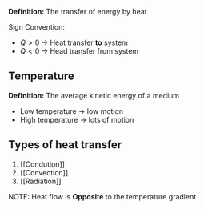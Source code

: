 **Definition:** The transfer of energy by heat

Sign Convention:
- $Q > 0$ → Heat transfer **to** system
- $Q < 0$ → Head transfer from system

## Temperature
**Definition:** The average kinetic energy of a medium
- Low temperature → low motion
- High temperature → lots of motion

## Types of heat transfer
1. [[Condution]]
2. [[Convection]]
3. [[Radiation]]

NOTE: Heat flow is **Opposite** to the temperature gradient